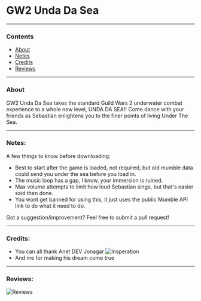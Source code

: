 # GW2 Unda Da Sea

---
### Contents
 - [About](#about)
 - [Notes](#notes)
 - [Credits](#credits)
 - [Reviews](#reviews)

---
### About
GW2 Unda Da Sea takes the standard Guild Wars 2 underwater combat experience to a whole new level, UNDA DA SEA!! Come dance with your friends as Sebastian enlightens you to the finer points of living Under The Sea.

---
### Notes:
A few things to know before downloading:
 - Best to start after the game is loaded, not required, but old mumble data could send you under the sea before you load in.
 - The music loop has a gap, I know, your immersion is ruined.
 - Max volume attempts to limit how loud Sebastian sings, but that's easier said then done.
 - You wont get banned for using this, it just uses the public Mumble API link to do what it need to do.

Got a suggestion/improvement? Feel free to submit a pull request!

---
### Credits:
 - You can all thank Anet DEV Jonagar
 ![Insperation](https://user-images.githubusercontent.com/14283547/80658177-4b0b7600-8a3a-11ea-92dd-4f5346a9c435.png)
 - And me for making his dream come true

---
### Reviews:
![Reviews](https://user-images.githubusercontent.com/14283547/80658286-9e7dc400-8a3a-11ea-859c-c4a2d0b8009d.png)